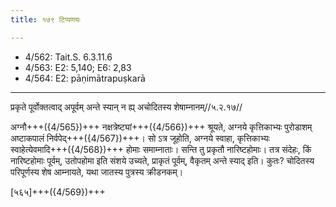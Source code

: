 ```yaml
---
title: १७९ टिप्पणयः

---
```

- 4/562: Tait.S. 6.3.11.6
- 4/563: E2: 5,140; E6: 2,83
- 4/564: E2: pāṇimātrapuṣkarā

____________________________________________


प्रकृते पूर्वोक्तत्वाद् अपूर्वम् अन्ते स्यान् न ह्य् अचोदितस्य शेषाम्नानम्//५.२.१७//

अग्नौ+++({4/565})+++ नक्षत्रेष्ट्यां+++({4/566})+++ श्रूयते, अग्नये कृत्तिकाभ्यः पुरोडाशम् अष्टाकपालं निर्वपेद्+++({4/567})+++। सो ऽत्र जूहोति, अग्नये स्वाहा, कृत्तिकाभ्यः स्वाहेत्येवमादि+++({4/568})+++ होमाः समाम्नाताः। सन्ति तु प्रकृतौ नारिष्टहोमाः। तत्र संदेहः, किं नारिष्टहोमाः पूर्वम्, उतोपहोमा इति संशये उच्यते, प्राकृतं पूर्वम्, वैकृतम् अन्ते स्याद् इति। कुतः? चोदितस्य परिपूर्णस्य शेष आम्नायते, यथा जातस्य पुत्रस्य क्रीडनकम्।

[५६५]+++({4/569})+++
